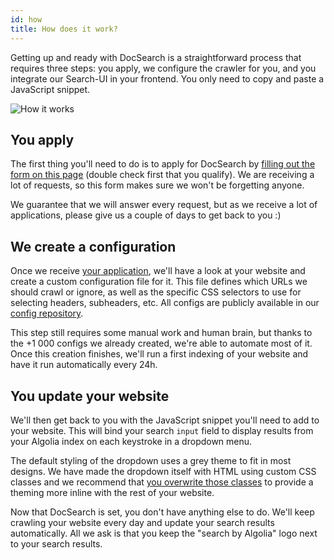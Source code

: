 ```yaml
---
id: how
title: How does it work?
---
```


Getting up and ready with DocSearch is a straightforward process that requires
three steps: you apply, we configure the crawler for you, and you integrate our
Search-UI in your frontend. You only need to copy and paste a JavaScript
snippet.

![How it works][4]

## You apply

The first thing you'll need to do is to apply for DocSearch by [filling out the
form on this page][1] (double check first that you qualify). We are receiving a
lot of requests, so this form makes sure we won't be forgetting anyone.

We guarantee that we will answer every request, but as we receive a lot of
applications, please give us a couple of days to get back to you :)

## We create a configuration

Once we receive [your application][1], we'll have a look at your website and
create a custom configuration file for it. This file defines which URLs we
should crawl or ignore, as well as the specific CSS selectors to use for
selecting headers, subheaders, etc. All configs are publicly available in our
[config repository][2].

This step still requires some manual work and human brain, but thanks to the +1
000 configs we already created, we're able to automate most of it. Once this
creation finishes, we'll run a first indexing of your website and have it run
automatically every 24h.

## You update your website

We'll then get back to you with the JavaScript snippet you'll need to add to
your website. This will bind your search `input` field to display results from
your Algolia index on each keystroke in a dropdown menu.

The default styling of the dropdown uses a grey theme to fit in most designs. We
have made the dropdown itself with HTML using custom CSS classes and we
recommend that [you overwrite those classes][3] to provide a theming more inline
with the rest of your website.

Now that DocSearch is set, you don't have anything else to do. We'll keep
crawling your website every day and update your search results automatically.
All we ask is that you keep the "search by Algolia" logo next to your search
results.

[1]: apply.md
[2]: https://github.com/algolia/docsearch-configs/tree/master/configs
[3]: styling.md
[4]: ../img/docsearch-how-it-works.png
